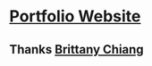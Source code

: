 # [Portfolio Website](https://ashishsonam.github.io)

## Thanks [Brittany Chiang](https://github.com/bchiang7/bchiang7.github.io)
